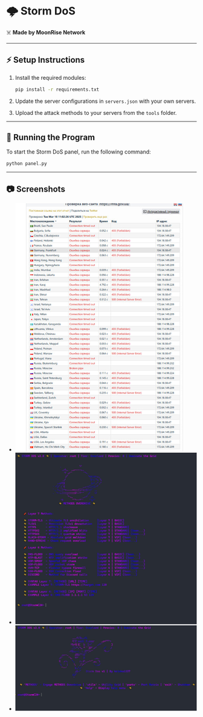 # 🌩️ Storm DoS

☠️ **Made by MoonRise Network**

---

## ⚡️ Setup Instructions

1. Install the required modules:
   ```bash
   pip install -r requirements.txt
   ```

2. Update the server configurations in `servers.json` with your own servers.

3. Upload the attack methods to your servers from the `tools` folder.

---

## 🚀 Running the Program

To start the Storm DoS panel, run the following command:
```bash
python panel.py
```

---

## 📷 Screenshots

- ![Power Panel](power.jpg)
- ![Methods Overview](methods.jpg)
- ![Main Interface](main.jpg)
